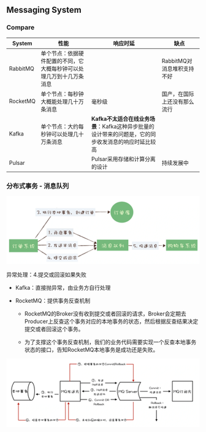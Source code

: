 ## Messaging System



### Compare

| System   | 性能                                                         | **响应时延**                                                 | 缺点                         |
| -------- | ------------------------------------------------------------ | ------------------------------------------------------------ | ---------------------------- |
| RabbitMQ | 单个节点：依据硬件配置的不同，它大概每秒钟可以处理几万到十几万条消息 |                                                              | RabbitMQ对消息堆积支持不好   |
| RocketMQ | 单个节点：每秒钟大概能处理几十万条消息                       | 毫秒级                                                       | 国产，在国际上还没有那么流行 |
| Kafka    | 单个节点：大约每秒钟可以处理几十万条消息                     | **Kafka不太适合在线业务场景**：Kafka这种异步批量的设计带来的问题是，它的同步收发消息的响应时延比较高 |                              |
| Pulsar   |                                                              | Pulsar采用存储和计算分离的设计                               | 持续发展中                   |



### 分布式事务 - 消息队列

<img src="assets/image-20220209105616471.png" alt="image-20220209105616471" style="zoom:50%;" />

异常处理：4.提交或回滚如果失败

- Kafka：直接抛异常，由业务方自行处理

- RocketMQ：提供事务反查机制

  - RocketMQ的Broker没有收到提交或者回滚的请求，Broker会定期去Producer上反查这个事务对应的本地事务的状态，然后根据反查结果决定提交或者回滚这个事务。

  - 为了支撑这个事务反查机制，我们的业务代码需要实现一个反查本地事务状态的接口，告知RocketMQ本地事务是成功还是失败。

<img src="assets/image-20220209111329590.png" alt="image-20220209111329590" style="zoom:50%;" />